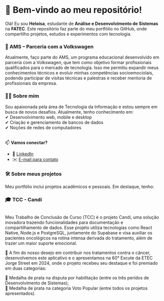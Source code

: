 # 🚀 Bem-vindo ao meu repositório!  

Olá! Eu sou **Heloísa**, estudante de **Análise e Desenvolvimento de Sistemas** na **FATEC**. Este repositório faz parte do meu portfólio no GitHub, onde compartilho projetos, estudos e experimentos com tecnologia.  <br>

<h3>📌 AMS – Parceria com a Volkswagen</h3>  
Atualmente, faço parte do AMS, um programa educacional desenvolvido em parceria com a Volkswagen, que tem como objetivo formar profissionais qualificados para o mercado de tecnologia. Isso me permitiu expandir meus conhecimentos técnicos e evoluir minhas competências socioemociolais, podendo participar de visitas técnicas e palestras e receber mentoria de profissionais da empresa.<br>

<h3>👩‍💻 Sobre mim </h3>  
Sou apaixonada pela área de Tecnologia da Informação e estou sempre em busca de novos desafios. Atualmente, tenho conhecimento em: <br>
✔ Desenvolvimento web, mobile e desktop <br>
✔ Criação e gerenciamento de bancos de dados <br>
✔ Noções de redes de computadores <br> <br>

📫 **Vamos conectar?**  
- 🔗 [LinkedIn](www.linkedin.com/in/heloísa-pichelli-souza)  <br>
- ✉️ [E-mail para contato](heloisapichellisouza@gmail.com)  <br>

<h3>🛠️ Sobre meus projetos </h3>  
Meu portfólio inclui projetos acadêmicos e pessoais. Em destaque, tenho:<br>

<h3>🎓 TCC - Candi</h3> <br>  
Meu Trabalho de Conclusão de Curso (TCC) é o projeto Candi, uma solução inovadora  trazendo funcionalidades para documentação e compartilhamento de dados. Esse projeto utiliza tecnologias como React Native, Node.js e PostgreSQL, juntamente do Supabase e visa auxiliar os pacientes oncológicos na rotina intensa derivada do tratamento, além de trazer um maior suporte emocional.

🤝 A fim do nosso desejo em contribuir nos tratamentos contra o câncer, desenvolvemos este aplicativo e o apresentamos na 60° Excute da ETEC Jorge Street em 2024, onde o projeto recebeu seu destaque e foi premiado em duas categorias:<br>

🥈 Medalha de prata na disputa por habilitação (entre os três perídos de Desenvolvimento de Sistemas); <br>
🥈 Medalha de prata na categoria Voto Popular (entre todos os projetos apresentados). <br>









<!---
heloisapz/heloisapz is a ✨ special ✨ repository because its `README.md` (this file) appears on your GitHub profile.
You can click the Preview link to take a look at your changes.
--->
